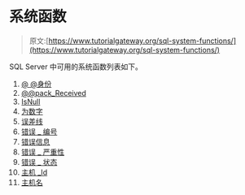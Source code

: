 # 系统函数

> 原文:[https://www.tutorialgateway.org/sql-system-functions/](https://www.tutorialgateway.org/sql-system-functions/)

SQL Server 中可用的系统函数列表如下。

1.  [@ @身份](https://www.tutorialgateway.org/sql-identity/)
2.  [@@pack_Received](https://www.tutorialgateway.org/sql-pack_received/)
3.  [IsNull](https://www.tutorialgateway.org/sql-isnull/)
4.  [为数字](https://www.tutorialgateway.org/sql-isnumeric-function/)
5.  [误差线](https://www.tutorialgateway.org/sql-error-line/)
6.  [错误 _ 编号](https://www.tutorialgateway.org/sql-error-number/)
7.  [错误信息](https://www.tutorialgateway.org/sql-error-message/)
8.  [错误 _ 严重性](https://www.tutorialgateway.org/sql-error-severity/)
9.  [错误 _ 状态](https://www.tutorialgateway.org/sql-error-state/)
10.  [主机 _Id](https://www.tutorialgateway.org/sql-host_id/)
11.  [主机名](https://www.tutorialgateway.org/sql-host_name/)